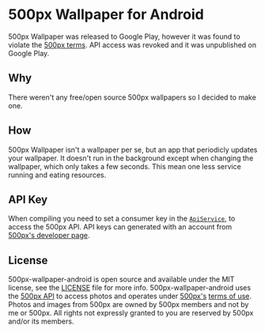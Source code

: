 # 500px Wallpaper for Android

500px Wallpaper was released to Google Play, however it was found to violate the [500px terms](https://500px.com/terms).
API access was revoked and it was unpublished on Google Play.

## Why

There weren't any free/open source 500px wallpapers so I decided to make one.

## How

500px Wallpaper isn't a wallpaper per se, but an app that periodicly updates your wallpaper.
It doesn't run in the background except when changing the wallpaper, which only takes a few seconds.
This mean one less service running and eating resources.

## API Key

When compiling you need to set a consumer key in the [`ApiService`](https://github.com/lkorth/500px-wallpaper-android/blob/master/500px/src/main/java/com/lukekorth/android_500px/services/ApiService.java#L34), to access the 500px API. API keys can generated with an account from [500px's developer page](http://developers.500px.com/).

## License

500px-wallpaper-android is open source and available under the MIT license, see the [LICENSE](LICENSE) file for more info.
500px-wallpaper-android uses the [500px API](http://developers.500px.com/) to access photos and operates under [500px's](http://500px.com/)
[terms of use](https://github.com/500px/api-documentation/blob/master/basics/terms_of_use.md). Photos and images from 500px are owned by 500px
members and not by me or 500px. All rights not expressly granted to you are reserved by 500px and/or its members.
